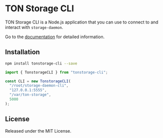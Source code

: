 # TON Storage CLI

TON Storage CLI is a Node.js application that you can use to connect to and interact with `storage-daemon`.

Go to the [documentation](https://ndatg.github.io/tonstorage-cli/) for detailed information.

## Installation

```bash
npm install tonstorage-cli --save
```

```js
import { TonstorageCLI } from "tonstorage-cli";

const CLI = new TonstorageCLI(
  "/root/storage-daemon-cli",
  "127.0.0.1:5555",
  "/var/ton-storage",
  5000
);
```

## License

Released under the MIT License.

